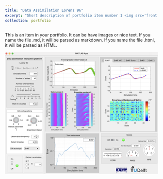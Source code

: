 ```yaml
---
title: "Data Assimilation Lorenz 96"
excerpt: "Short description of portfolio item number 1 <img src='front.png'>"
collection: portfolio
---
```


This is an item in your portfolio. It can be have images or nice text. If you name the file .md, it will be parsed as markdown. If you name the file .html, it will be parsed as HTML. 

<img src='front.png'>
